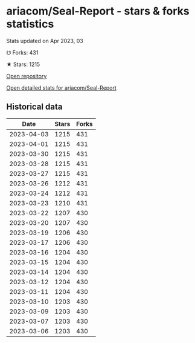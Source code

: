 # ariacom/Seal-Report - stars & forks statistics

Stats updated on Apr 2023, 03

☋ Forks: 431

★ Stars: 1215

[Open repository](https://github.com/ariacom/Seal-Report)

[Open detailed stats for ariacom/Seal-Report](https://reviewgithub.com/rep/ariacom/Seal-Report)

## Historical data
| Date | Stars | Forks |
|------|-------|-------|
| 2023-04-03 | 1215 | 431 | 
| 2023-04-01 | 1215 | 431 | 
| 2023-03-30 | 1215 | 431 | 
| 2023-03-28 | 1215 | 431 | 
| 2023-03-27 | 1215 | 431 | 
| 2023-03-26 | 1212 | 431 | 
| 2023-03-24 | 1212 | 431 | 
| 2023-03-23 | 1210 | 431 | 
| 2023-03-22 | 1207 | 430 | 
| 2023-03-20 | 1207 | 430 | 
| 2023-03-19 | 1206 | 430 | 
| 2023-03-17 | 1206 | 430 | 
| 2023-03-16 | 1204 | 430 | 
| 2023-03-15 | 1204 | 430 | 
| 2023-03-14 | 1204 | 430 | 
| 2023-03-12 | 1204 | 430 | 
| 2023-03-11 | 1204 | 430 | 
| 2023-03-10 | 1203 | 430 | 
| 2023-03-09 | 1203 | 430 | 
| 2023-03-07 | 1203 | 430 | 
| 2023-03-06 | 1203 | 430 | 

